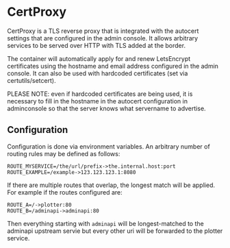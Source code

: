 # CertProxy

CertProxy is a TLS reverse proxy that is integrated with the autocert settings
that are configured in the admin console. It allows arbitrary services to be
served over HTTP with TLS added at the border.

The container will automatically apply for and renew LetsEncrypt certificates
using the hostname and email address configured in the admin console. It can
also be used with hardcoded certificates (set via certutils/setcert).

PLEASE NOTE: even if hardcoded certificates are being used, it is necessary to
fill in the hostname in the autocert configuration in adminconsole so that the
server knows what servername to advertise.

## Configuration

Configuration is done via environment variables. An arbitrary number of routing
rules may be defined as follows:

```
ROUTE_MYSERVICE=/the/url/prefix->the.internal.host:port
ROUTE_EXAMPLE=/example->123.123.123.1:8080
```

If there are multiple routes that overlap, the longest match will be applied. For
example if the routes configured are:

```
ROUTE_A=/->plotter:80
ROUTE_B=/adminapi->adminapi:80
```

Then everything starting with `adminapi` will be longest-matched to the adminapi
upstream servie but every other uri will be forwarded to the plotter service.
